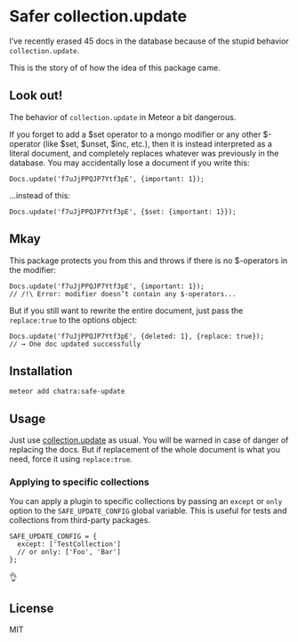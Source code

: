 # Safer collection.update

I’ve recently erased 45 docs in the database because of the stupid behavior `collection.update`.

This is the story of of how the idea of this package came.

## Look out!
The behavior of `collection.update` in Meteor a bit dangerous.

If you forget to add a $set operator to a mongo modifier or any other $-operator (like $set, $unset, $inc, etc.), then it is instead interpreted as a literal document, and completely replaces whatever was previously in the database.
You may accidentally lose a document if you write this:
```
Docs.update('f7uJjPPQJP7Ytf3pE', {important: 1});
```

...instead of this:
```
Docs.update('f7uJjPPQJP7Ytf3pE', {$set: {important: 1}});
```


## Mkay
This package protects you from this and throws if there is no $-operators in the modifier:
```
Docs.update('f7uJjPPQJP7Ytf3pE', {important: 1});
// /!\ Error: modifier doesn’t contain any $-operators...
```

But if you still want to rewrite the entire document, just pass the `replace:true` to the options object:
```
Docs.update('f7uJjPPQJP7Ytf3pE', {deleted: 1}, {replace: true});
// → One doc updated successfully
```


## Installation
```
meteor add chatra:safe-update
```

## Usage
Just use [collection.update](http://docs.meteor.com/#/full/update) as usual. You will be warned in case of danger of replacing the docs.
But if replacement of the whole document is what you need, force it using `replace:true`.

### Applying to specific collections

You can apply a plugin to specific collections by passing an `except` or `only` option to the `SAFE_UPDATE_CONFIG` global variable. This is useful for tests and collections from third-party packages.
```
SAFE_UPDATE_CONFIG = {
  except: ['TestCollection']
  // or only: ['Foo', 'Bar']
};
```

:ok_hand:

## License
MIT
